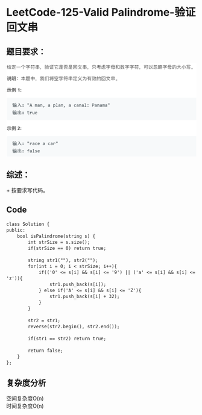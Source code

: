 # LeetCode-125-Valid Palindrome-验证回文串

## 题目要求：
![avatar](https://github.com/JakeChanFangZiyuan20/MyLeetCode/blob/master/img/125.png)

## 综述：  
\+ 按要求写代码。  

## Code
```
class Solution {
public:
    bool isPalindrome(string s) {
        int strSize = s.size();
        if(strSize == 0) return true;

        string str1(""), str2("");
        for(int i = 0; i < strSize; i++){
            if(('0' <= s[i] && s[i] <= '9') || ('a' <= s[i] && s[i] <= 'z')){
                str1.push_back(s[i]);
            } else if('A' <= s[i] && s[i] <= 'Z'){
                str1.push_back(s[i] + 32);
            }
        }

        str2 = str1;
        reverse(str2.begin(), str2.end());

        if(str1 == str2) return true;

        return false;
    }
};
```


## 复杂度分析
空间复杂度O(n)  
时间复杂度O(n)

